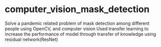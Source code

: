 # computer_vision_mask_detection
Solve a pandemic related problem of mask detection among different people using OpenCV, and computer vision
Used transfer learning to increase the performance of model through transfer of knowledge
 using residual network(ResNet)
